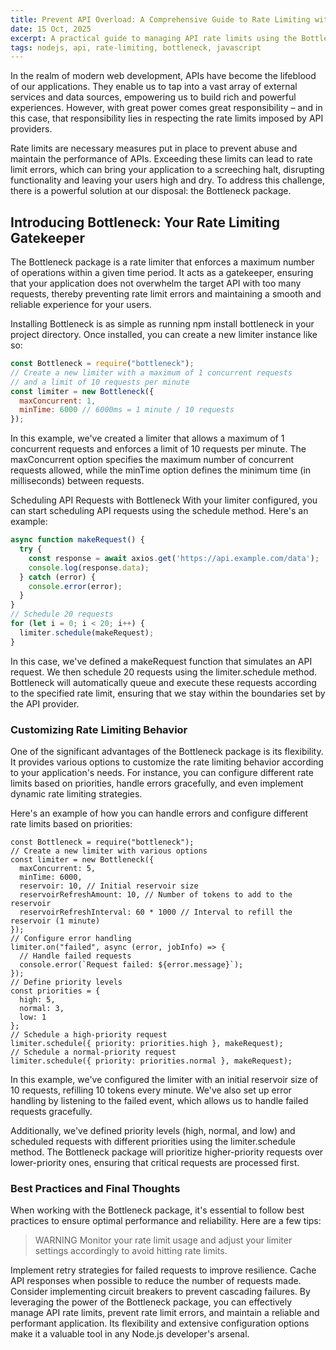 ```yaml
---
title: Prevent API Overload: A Comprehensive Guide to Rate Limiting with Bottleneck
date: 15 Oct, 2025
excerpt: A practical guide to managing API rate limits using the Bottleneck library in Node.js
tags: nodejs, api, rate-limiting, bottleneck, javascript
---
```


In the realm of modern web development, APIs have become the lifeblood of our applications. They enable us to tap into a vast array of external services and data sources, empowering us to build rich and powerful experiences. However, with great power comes great responsibility – and in this case, that responsibility lies in respecting the rate limits imposed by API providers.

Rate limits are necessary measures put in place to prevent abuse and maintain the performance of APIs. Exceeding these limits can lead to rate limit errors, which can bring your application to a screeching halt, disrupting functionality and leaving your users high and dry. To address this challenge, there is a powerful solution at our disposal: the Bottleneck package.

## Introducing Bottleneck: Your Rate Limiting Gatekeeper
The Bottleneck package is a rate limiter that enforces a maximum number of operations within a given time period. It acts as a gatekeeper, ensuring that your application does not overwhelm the target API with too many requests, thereby preventing rate limit errors and maintaining a smooth and reliable experience for your users.

Installing Bottleneck is as simple as running npm install bottleneck in your project directory. Once installed, you can create a new limiter instance like so:

```javascript
const Bottleneck = require("bottleneck");
// Create a new limiter with a maximum of 1 concurrent requests
// and a limit of 10 requests per minute
const limiter = new Bottleneck({
  maxConcurrent: 1,
  minTime: 6000 // 6000ms = 1 minute / 10 requests
});
```

In this example, we've created a limiter that allows a maximum of 1 concurrent requests and enforces a limit of 10 requests per minute. The maxConcurrent option specifies the maximum number of concurrent requests allowed, while the minTime option defines the minimum time (in milliseconds) between requests.

Scheduling API Requests with Bottleneck
With your limiter configured, you can start scheduling API requests using the schedule method. Here's an example:

```javascript
async function makeRequest() {
  try {
    const response = await axios.get('https://api.example.com/data');
    console.log(response.data);
  } catch (error) {
    console.error(error);
  }
}
// Schedule 20 requests
for (let i = 0; i < 20; i++) {
  limiter.schedule(makeRequest);
}
```
In this case, we've defined a makeRequest function that simulates an API request. We then schedule 20 requests using the limiter.schedule method. Bottleneck will automatically queue and execute these requests according to the specified rate limit, ensuring that we stay within the boundaries set by the API provider.

### Customizing Rate Limiting Behavior
One of the significant advantages of the Bottleneck package is its flexibility. It provides various options to customize the rate limiting behavior according to your application's needs. For instance, you can configure different rate limits based on priorities, handle errors gracefully, and even implement dynamic rate limiting strategies.

Here's an example of how you can handle errors and configure different rate limits based on priorities:

```
const Bottleneck = require("bottleneck");
// Create a new limiter with various options
const limiter = new Bottleneck({
  maxConcurrent: 5,
  minTime: 6000,
  reservoir: 10, // Initial reservoir size
  reservoirRefreshAmount: 10, // Number of tokens to add to the reservoir
  reservoirRefreshInterval: 60 * 1000 // Interval to refill the reservoir (1 minute)
});
// Configure error handling
limiter.on("failed", async (error, jobInfo) => {
  // Handle failed requests
  console.error(`Request failed: ${error.message}`);
});
// Define priority levels
const priorities = {
  high: 5,
  normal: 3,
  low: 1
};
// Schedule a high-priority request
limiter.schedule({ priority: priorities.high }, makeRequest);
// Schedule a normal-priority request
limiter.schedule({ priority: priorities.normal }, makeRequest);
```

In this example, we've configured the limiter with an initial reservoir size of 10 requests, refilling 10 tokens every minute. We've also set up error handling by listening to the failed event, which allows us to handle failed requests gracefully.

Additionally, we've defined priority levels (high, normal, and low) and scheduled requests with different priorities using the limiter.schedule method. The Bottleneck package will prioritize higher-priority requests over lower-priority ones, ensuring that critical requests are processed first.

### Best Practices and Final Thoughts
When working with the Bottleneck package, it's essential to follow best practices to ensure optimal performance and reliability. Here are a few tips:

> WARNING
> Monitor your rate limit usage and adjust your limiter settings accordingly to avoid hitting rate limits.

Implement retry strategies for failed requests to improve resilience.
Cache API responses when possible to reduce the number of requests made.
Consider implementing circuit breakers to prevent cascading failures.
By leveraging the power of the Bottleneck package, you can effectively manage API rate limits, prevent rate limit errors, and maintain a reliable and performant application. Its flexibility and extensive configuration options make it a valuable tool in any Node.js developer's arsenal.
